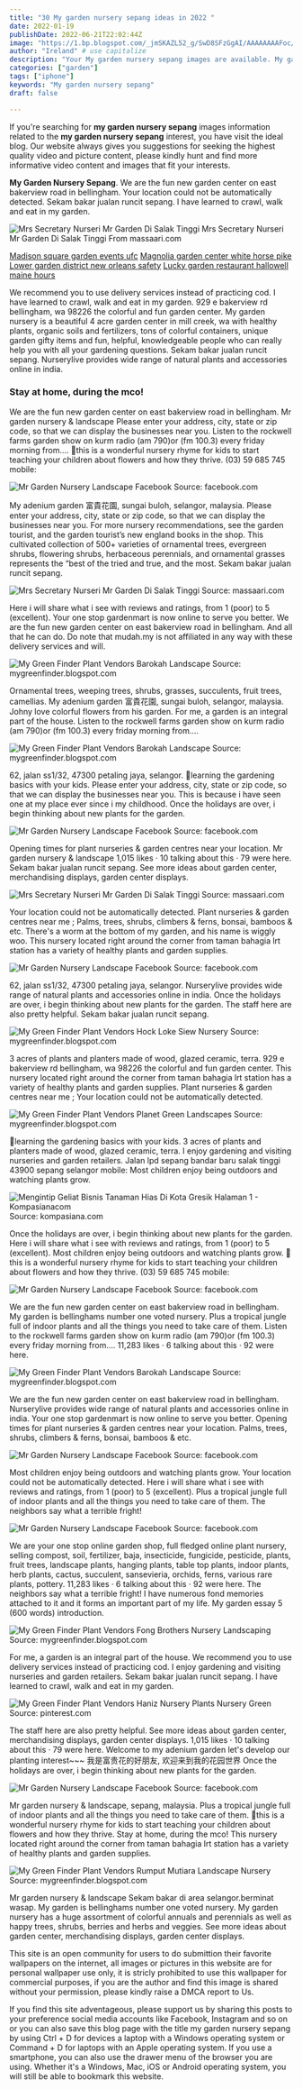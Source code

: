 ```yaml
---
title: "30 My garden nursery sepang ideas in 2022 "
date: 2022-01-19
publishDate: 2022-06-21T22:02:44Z
image: "https://1.bp.blogspot.com/_jmSKAZL52_g/SwD8SFzGgAI/AAAAAAAAFoc/wbDEWTTDvfE/s1600/IMG_9271.JPG"
author: "Ireland" # use capitalize
description: "Your My garden nursery sepang images are available. My garden nursery sepang are a topic that is being searched for and liked by netizens today. You can Find and Download the My garden nursery sepang files here. Get all free vectors."
categories: ["garden"]
tags: ["iphone"]
keywords: "My garden nursery sepang"
draft: false

---
```


If you're searching for **my garden nursery sepang** images information related to the **my garden nursery sepang** interest, you have visit the ideal  blog.  Our website always  gives you  suggestions  for seeking  the highest  quality video and picture  content, please kindly hunt and find more informative video content and images  that fit your interests.

**My Garden Nursery Sepang**. We are the fun new garden center on east bakerview road in bellingham. Your location could not be automatically detected. Sekam bakar jualan runcit sepang. I have learned to crawl, walk and eat in my garden.

![Mrs Secretary Nurseri Mr Garden Di Salak Tinggi](https://1.bp.blogspot.com/-wMYhsM5_zqM/XujBSqBzLPI/AAAAAAAAWFQ/ou5OAs7eVWQ2sVhLTvZJPJk5Wraprj_yQCLcBGAsYHQ/s1600/20200607_090856-01.jpeg "Mrs Secretary Nurseri Mr Garden Di Salak Tinggi")
Mrs Secretary Nurseri Mr Garden Di Salak Tinggi From massaari.com

[Madison square garden events ufc](/madison-square-garden-events-ufc/)
[Magnolia garden center white horse pike](/magnolia-garden-center-white-horse-pike/)
[Lower garden district new orleans safety](/lower-garden-district-new-orleans-safety/)
[Lucky garden restaurant hallowell maine hours](/lucky-garden-restaurant-hallowell-maine-hours/)

We recommend you to use delivery services instead of practicing cod. I have learned to crawl, walk and eat in my garden. 929 e bakerview rd bellingham, wa 98226 the colorful and fun garden center. My garden nursery is a beautiful 4 acre garden center in mill creek, wa with healthy plants, organic soils and fertilizers, tons of colorful containers, unique garden gifty items and fun, helpful, knowledgeable people who can really help you with all your gardening questions. Sekam bakar jualan runcit sepang. Nurserylive provides wide range of natural plants and accessories online in india.

### Stay at home, during the mco!

We are the fun new garden center on east bakerview road in bellingham. Mr garden nursery &amp; landscape Please enter your address, city, state or zip code, so that we can display the businesses near you. Listen to the rockwell farms garden show on kurm radio (am 790)or (fm 100.3) every friday morning from…. 🌼this is a wonderful nursery rhyme for kids to start teaching your children about flowers and how they thrive. (03) 59 685 745 mobile:


![Mr Garden Nursery Landscape Facebook](https://lookaside.fbsbx.com/lookaside/crawler/media/?media_id=1086598381785083 "Mr Garden Nursery Landscape Facebook")
Source: facebook.com

My adenium garden 富貴花園, sungai buloh, selangor, malaysia. Please enter your address, city, state or zip code, so that we can display the businesses near you. For more nursery recommendations, see the garden tourist, and the garden tourist’s new england books in the shop. This cultivated collection of 500+ varieties of ornamental trees, evergreen shrubs, flowering shrubs, herbaceous perennials, and ornamental grasses represents the “best of the tried and true, and the most. Sekam bakar jualan runcit sepang.

![Mrs Secretary Nurseri Mr Garden Di Salak Tinggi](https://1.bp.blogspot.com/--E1qNLhg_2E/XujFrLTScaI/AAAAAAAAWGQ/qzK-ZBpnq10EwEaEq2Sr_N1yCmEtYPm2ACLcBGAsYHQ/s1600/20200607_092059-01.jpeg "Mrs Secretary Nurseri Mr Garden Di Salak Tinggi")
Source: massaari.com

Here i will share what i see with reviews and ratings, from 1 (poor) to 5 (excellent). Your one stop gardenmart is now online to serve you better. We are the fun new garden center on east bakerview road in bellingham. And all that he can do. Do note that mudah.my is not affiliated in any way with these delivery services and will.

![My Green Finder Plant Vendors Barokah Landscape](https://2.bp.blogspot.com/_jmSKAZL52_g/SqdLBv0aDnI/AAAAAAAAEko/KWCpPYuDp1U/w1200-h630-p-k-no-nu/IMG_7110.JPG "My Green Finder Plant Vendors Barokah Landscape")
Source: mygreenfinder.blogspot.com

Ornamental trees, weeping trees, shrubs, grasses, succulents, fruit trees, camellias. My adenium garden 富貴花園, sungai buloh, selangor, malaysia. Johny love colorful flowers from his garden. For me, a garden is an integral part of the house. Listen to the rockwell farms garden show on kurm radio (am 790)or (fm 100.3) every friday morning from….

![My Green Finder Plant Vendors Barokah Landscape](https://3.bp.blogspot.com/_jmSKAZL52_g/SqdO2GGV85I/AAAAAAAAEk4/UY8UIBVtl7M/s320/IMG_7127.JPG "My Green Finder Plant Vendors Barokah Landscape")
Source: mygreenfinder.blogspot.com

62, jalan ss1/32, 47300 petaling jaya, selangor. 🌸learning the gardening basics with your kids. Please enter your address, city, state or zip code, so that we can display the businesses near you. This is because i have seen one at my place ever since i my childhood. Once the holidays are over, i begin thinking about new plants for the garden.

![Mr Garden Nursery Landscape Facebook](https://lookaside.fbsbx.com/lookaside/crawler/media/?media_id=276572997804701 "Mr Garden Nursery Landscape Facebook")
Source: facebook.com

Opening times for plant nurseries &amp; garden centres near your location. Mr garden nursery &amp; landscape 1,015 likes · 10 talking about this · 79 were here. Sekam bakar jualan runcit sepang. See more ideas about garden center, merchandising displays, garden center displays.

![Mrs Secretary Nurseri Mr Garden Di Salak Tinggi](https://1.bp.blogspot.com/-wMYhsM5_zqM/XujBSqBzLPI/AAAAAAAAWFQ/ou5OAs7eVWQ2sVhLTvZJPJk5Wraprj_yQCLcBGAsYHQ/s1600/20200607_090856-01.jpeg "Mrs Secretary Nurseri Mr Garden Di Salak Tinggi")
Source: massaari.com

Your location could not be automatically detected. Plant nurseries &amp; garden centres near me ; Palms, trees, shrubs, climbers &amp; ferns, bonsai, bamboos &amp; etc. There&#039;s a worm at the bottom of my garden, and his name is wiggly woo. This nursery located right around the corner from taman bahagia lrt station has a variety of healthy plants and garden supplies.

![Mr Garden Nursery Landscape Facebook](https://lookaside.fbsbx.com/lookaside/crawler/media/?media_id=1086598358451752 "Mr Garden Nursery Landscape Facebook")
Source: facebook.com

62, jalan ss1/32, 47300 petaling jaya, selangor. Nurserylive provides wide range of natural plants and accessories online in india. Once the holidays are over, i begin thinking about new plants for the garden. The staff here are also pretty helpful. Sekam bakar jualan runcit sepang.

![My Green Finder Plant Vendors Hock Loke Siew Nursery](https://1.bp.blogspot.com/_jmSKAZL52_g/TVItbEw7IqI/AAAAAAAAJ0s/DmxyylzCfvw/s1600/IMG_1769.JPG "My Green Finder Plant Vendors Hock Loke Siew Nursery")
Source: mygreenfinder.blogspot.com

3 acres of plants and planters made of wood, glazed ceramic, terra. 929 e bakerview rd bellingham, wa 98226 the colorful and fun garden center. This nursery located right around the corner from taman bahagia lrt station has a variety of healthy plants and garden supplies. Plant nurseries &amp; garden centres near me ; Your location could not be automatically detected.

![My Green Finder Plant Vendors Planet Green Landscapes](https://4.bp.blogspot.com/_jmSKAZL52_g/S0GSsFlUiTI/AAAAAAAAGWk/ZjJCl3Y-HJQ/s320/IMG_1051.JPG "My Green Finder Plant Vendors Planet Green Landscapes")
Source: mygreenfinder.blogspot.com

🌸learning the gardening basics with your kids. 3 acres of plants and planters made of wood, glazed ceramic, terra. I enjoy gardening and visiting nurseries and garden retailers. Jalan lpd sepang bandar baru salak tinggi 43900 sepang selangor mobile: Most children enjoy being outdoors and watching plants grow.

![Mengintip Geliat Bisnis Tanaman Hias Di Kota Gresik Halaman 1 - Kompasianacom](https://assets.kompasiana.com/items/album/2018/12/07/picsart-12-07-04-07-48-5c099b9512ae947928504d63.png?t=o&amp;v=325 "Mengintip Geliat Bisnis Tanaman Hias Di Kota Gresik Halaman 1 - Kompasianacom")
Source: kompasiana.com

Once the holidays are over, i begin thinking about new plants for the garden. Here i will share what i see with reviews and ratings, from 1 (poor) to 5 (excellent). Most children enjoy being outdoors and watching plants grow. 🌼this is a wonderful nursery rhyme for kids to start teaching your children about flowers and how they thrive. (03) 59 685 745 mobile:

![Mr Garden Nursery Landscape Facebook](https://lookaside.fbsbx.com/lookaside/crawler/media/?media_id=1098150637296524 "Mr Garden Nursery Landscape Facebook")
Source: facebook.com

We are the fun new garden center on east bakerview road in bellingham. My garden is bellinghams number one voted nursery. Plus a tropical jungle full of indoor plants and all the things you need to take care of them. Listen to the rockwell farms garden show on kurm radio (am 790)or (fm 100.3) every friday morning from…. 11,283 likes · 6 talking about this · 92 were here.

![My Green Finder Plant Vendors Barokah Landscape](https://1.bp.blogspot.com/_jmSKAZL52_g/SqdQXTAGLOI/AAAAAAAAElg/LBy1jgg-T7w/s400/2009_09_05.jpg "My Green Finder Plant Vendors Barokah Landscape")
Source: mygreenfinder.blogspot.com

We are the fun new garden center on east bakerview road in bellingham. Nurserylive provides wide range of natural plants and accessories online in india. Your one stop gardenmart is now online to serve you better. Opening times for plant nurseries &amp; garden centres near your location. Palms, trees, shrubs, climbers &amp; ferns, bonsai, bamboos &amp; etc.

![Mr Garden Nursery Landscape Facebook](https://lookaside.fbsbx.com/lookaside/crawler/media/?media_id=229614842500517 "Mr Garden Nursery Landscape Facebook")
Source: facebook.com

Most children enjoy being outdoors and watching plants grow. Your location could not be automatically detected. Here i will share what i see with reviews and ratings, from 1 (poor) to 5 (excellent). Plus a tropical jungle full of indoor plants and all the things you need to take care of them. The neighbors say what a terrible fright!

![Mr Garden Nursery Landscape Facebook](https://lookaside.fbsbx.com/lookaside/crawler/media/?media_id=1087702621674659 "Mr Garden Nursery Landscape Facebook")
Source: facebook.com

We are your one stop online garden shop, full fledged online plant nursery, selling compost, soil, fertilizer, baja, insecticide, fungicide, pesticide, plants, fruit trees, landscape plants, hanging plants, table top plants, indoor plants, herb plants, cactus, succulent, sansevieria, orchids, ferns, various rare plants, pottery. 11,283 likes · 6 talking about this · 92 were here. The neighbors say what a terrible fright! I have numerous fond memories attached to it and it forms an important part of my life. My garden essay 5 (600 words) introduction.

![My Green Finder Plant Vendors Fong Brothers Nursery Landscaping](https://1.bp.blogspot.com/_jmSKAZL52_g/S7R-Zctx1XI/AAAAAAAAHUI/8iQsHYG0EwM/s1600/IMG_5233-1.JPG "My Green Finder Plant Vendors Fong Brothers Nursery Landscaping")
Source: mygreenfinder.blogspot.com

For me, a garden is an integral part of the house. We recommend you to use delivery services instead of practicing cod. I enjoy gardening and visiting nurseries and garden retailers. Sekam bakar jualan runcit sepang. I have learned to crawl, walk and eat in my garden.

![My Green Finder Plant Vendors Haniz Nursery Plants Nursery Green](https://i.pinimg.com/originals/b9/96/d5/b996d57ff7e9aa3ef7c6848d64fb93a8.jpg "My Green Finder Plant Vendors Haniz Nursery Plants Nursery Green")
Source: pinterest.com

The staff here are also pretty helpful. See more ideas about garden center, merchandising displays, garden center displays. 1,015 likes · 10 talking about this · 79 were here. Welcome to my adenium garden let&#039;s develop our planting interest~~~ 我是富贵花的好朋友, 欢迎来到我的花园世界 Once the holidays are over, i begin thinking about new plants for the garden.

![Mr Garden Nursery Landscape Facebook](https://lookaside.fbsbx.com/lookaside/crawler/media/?media_id=1124360694675518 "Mr Garden Nursery Landscape Facebook")
Source: facebook.com

Mr garden nursery &amp; landscape, sepang, malaysia. Plus a tropical jungle full of indoor plants and all the things you need to take care of them. 🌼this is a wonderful nursery rhyme for kids to start teaching your children about flowers and how they thrive. Stay at home, during the mco! This nursery located right around the corner from taman bahagia lrt station has a variety of healthy plants and garden supplies.

![My Green Finder Plant Vendors Rumput Mutiara Landscape Nursery](https://1.bp.blogspot.com/_jmSKAZL52_g/SwD8SFzGgAI/AAAAAAAAFoc/wbDEWTTDvfE/s1600/IMG_9271.JPG "My Green Finder Plant Vendors Rumput Mutiara Landscape Nursery")
Source: mygreenfinder.blogspot.com

Mr garden nursery &amp; landscape Sekam bakar di area selangor.berminat wasap. My garden is bellinghams number one voted nursery. My garden nursery has a huge assortment of colorful annuals and perennials as well as happy trees, shrubs, berries and herbs and veggies. See more ideas about garden center, merchandising displays, garden center displays.

This site is an open community for users to do submittion their favorite wallpapers on the internet, all images or pictures in this website are for personal wallpaper use only, it is stricly prohibited to use this wallpaper for commercial purposes, if you are the author and find this image is shared without your permission, please kindly raise a DMCA report to Us.

If you find this site adventageous, please support us by sharing this posts to your preference social media accounts like Facebook, Instagram and so on or you can also save this blog page with the title my garden nursery sepang by using Ctrl + D for devices a laptop with a Windows operating system or Command + D for laptops with an Apple operating system. If you use a smartphone, you can also use the drawer menu of the browser you are using. Whether it's a Windows, Mac, iOS or Android operating system, you will still be able to bookmark this website.
